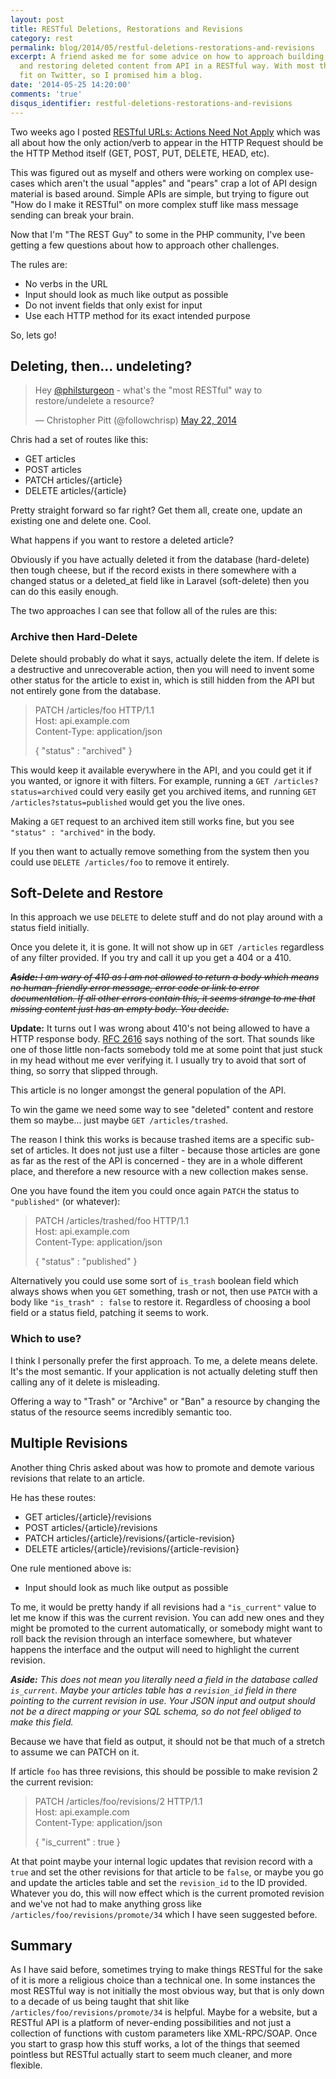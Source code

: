 ```yaml
---
layout: post
title: RESTful Deletions, Restorations and Revisions
category: rest
permalink: blog/2014/05/restful-deletions-restorations-and-revisions
excerpt: A friend asked me for some advice on how to approach building article revisions
  and restoring deleted content from API in a RESTful way. With most things, it didn't
  fit on Twitter, so I promised him a blog. 
date: '2014-05-25 14:20:00'
comments: 'true'
disqus_identifier: restful-deletions-restorations-and-revisions
---
```


Two weeks ago I posted [RESTful URLs: Actions Need Not Apply](/blog/2014/05/restful-urls-actions-need-not-apply) which was all about how the only action/verb to appear in the HTTP Request should be the HTTP Method itself (GET, POST, PUT, DELETE, HEAD, etc). 

This was figured out as myself and others were working on complex use-cases which aren't the usual "apples" and "pears" crap a lot of API design material is based around. Simple APIs are simple, but trying to figure out "How do I make it RESTful" on more complex stuff like mass message sending can break your brain. 

Now that I'm "The REST Guy" to some in the PHP community, I've been getting a few questions about how to approach other challenges.

The rules are: 

* No verbs in the URL
* Input should look as much like output as possible
* Do not invent fields that only exist for input
* Use each HTTP method for its exact intended purpose

So, lets go!

## Deleting, then... undeleting?

<blockquote class="twitter-tweet" lang="en"><p>Hey <a href="https://twitter.com/philsturgeon">@philsturgeon</a> - what&#39;s the &quot;most RESTful&quot; way to restore/undelete a resource?</p>&mdash; Christopher Pitt (@followchrisp) <a href="https://twitter.com/followchrisp/statuses/469477939101597696">May 22, 2014</a></blockquote>
<script async src="//platform.twitter.com/widgets.js" charset="utf-8"></script>

Chris had a set of routes like this:

* GET articles
* POST articles
* PATCH articles/{article}
* DELETE articles/{article}

Pretty straight forward so far right? Get them all, create one, update an existing one and delete one. Cool.

What happens if you want to restore a deleted article? 

Obviously if you have actually deleted it from the database (hard-delete) then tough cheese, but if the record exists in there somewhere
with a changed status or a deleted_at field like in Laravel (soft-delete) then you can do this easily enough.

The two approaches I can see that follow all of the rules are this:

### Archive then Hard-Delete

Delete should probably do what it says, actually delete the item. If delete is a destructive and unrecoverable action, then you will need to invent some other status for the article to exist in, which is still hidden from the API but not entirely gone from the database. 

> PATCH /articles/foo HTTP/1.1  
> Host: api.example.com  
> Content-Type: application/json  
> 
> { "status" : "archived" }  

This would keep it available everywhere in the API, and you could get it if you wanted, or ignore it with filters. For example, running a `GET /articles?status=archived` could very easily get you archived items, and running `GET /articles?status=published` would get you the live ones.

Making a `GET` request to an archived item still works fine, but you see `"status" : "archived"` in the body. 

If you then want to actually remove something from the system then you could use `DELETE /articles/foo` to remove it entirely.


## Soft-Delete and Restore

In this approach we use `DELETE` to delete stuff and do not play around with a status field initially. 

Once you delete it, it is gone. It will not show up in `GET /articles` regardless of any filter provided. If you try and call it up you get a 404 or a 410. 

<strike>_**Aside:** I am wary of 410 as I am not allowed to return a body which means no human-friendly error message, error code or link to error documentation. If all other errors contain this, it seems strange to me that missing content just has an empty body. You decide._</strike>

**Update:** It turns out I was wrong about 410's not being allowed to have a HTTP response body. [RFC 2616](http://www.w3.org/Protocols/rfc2616/rfc2616-sec10.html) says nothing of the sort. That sounds like one of those little non-facts somebody told me at some point that just stuck in my head without me ever verifying it. I usually try to avoid that sort of thing, so sorry that slipped through.

This article is no longer amongst the general population of the API. 

To win the game we need some way to see "deleted" content and restore them so maybe... just maybe `GET /articles/trashed`. 

The reason I think this works is because trashed items are a specific sub-set of articles. It does not just use a filter - because those articles are gone as far as the rest of the API is concerned - they are in a whole different place, and therefore a new resource with a new collection makes sense.

One you have found the item you could once again `PATCH` the status to `"published"` (or whatever):

> PATCH /articles/trashed/foo HTTP/1.1  
> Host: api.example.com  
> Content-Type: application/json  
> 
> { "status" : "published" }  

Alternatively you could use some sort of `is_trash` boolean field which always shows when you `GET` something, trash or not, then use `PATCH` with a body like `"is_trash" : false` to restore it. Regardless of choosing a bool field or a status field, patching it seems to work.

### Which to use?

I think I personally prefer the first approach. To me, a delete means delete. It's the most semantic. If your application is not actually deleting stuff then calling any of it delete is misleading.

Offering a way to "Trash" or "Archive" or "Ban" a resource by changing the status of the resource seems incredibly semantic too.


## Multiple Revisions

Another thing Chris asked about was how to promote and demote various revisions that relate to an article. 

He has these routes:

* GET articles/{article}/revisions
* POST articles/{article}/revisions
* PATCH articles/{article}/revisions/{article-revision}
* DELETE articles/{article}/revisions/{article-revision}

One rule mentioned above is:

* Input should look as much like output as possible

To me, it would be pretty handy if all revisions had a `"is_current"` value to let me know if this was the current revision. You can 
add new ones and they might be promoted to the current automatically, or somebody might want to roll back the revision through an interface somewhere, but whatever happens the interface and the output will need to highlight the current revision. 

_**Aside:** This does not mean you literally need a field in the database called `is_current`. Maybe your articles table has a `revision_id` field in there pointing to the current revision in use. Your JSON input and output should not be a direct mapping or your SQL schema, so do not feel obliged to make this field._

Because we have that field as output, it should not be that much of a stretch to assume we can PATCH on it. 

If article `foo` has three revisions, this should be possible to make revision 2 the current revision:

> PATCH /articles/foo/revisions/2 HTTP/1.1  
> Host: api.example.com  
> Content-Type: application/json  
> 
> { "is_current" : true }  

At that point maybe your internal logic updates that revision record with a `true` and set the other revisions for that article to be `false`, or maybe you go and update the articles table and set the `revision_id` to the ID provided. Whatever you do, this will now effect which is the current promoted revision and we've not had to make anything gross like `/articles/foo/revisions/promote/34` which I have seen suggested before.

## Summary

As I have said before, sometimes trying to make things RESTful for the sake of it is more a religious choice than a technical one. In some instances the most RESTful way is not initially the most obvious way, but that is only down to a decade of us being taught that shit like `/articles/foo/revisions/promote/34` is helpful. Maybe for a website, but a RESTful API is a platform of never-ending possibilities and not just a collection of functions with custom parameters like XML-RPC/SOAP. Once you start to grasp how this stuff works, a lot of the things that seemed pointless but RESTful actually start to seem much cleaner, and more flexible.